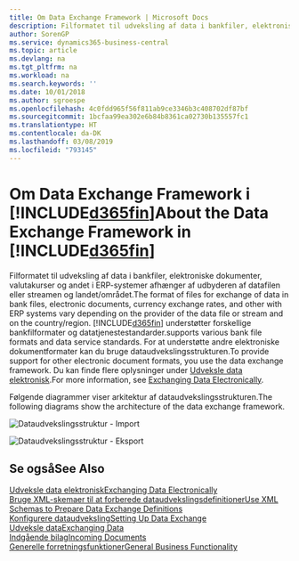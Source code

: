 ```yaml
---
title: Om Data Exchange Framework | Microsoft Docs
description: Filformatet til udveksling af data i bankfiler, elektroniske dokumenter, valutakurser og andet i ERP-systemer afhænger af udbyderen af datafilen eller streamen og landet/området.
author: SorenGP
ms.service: dynamics365-business-central
ms.topic: article
ms.devlang: na
ms.tgt_pltfrm: na
ms.workload: na
ms.search.keywords: ''
ms.date: 10/01/2018
ms.author: sgroespe
ms.openlocfilehash: 4c0fdd965f56f811ab9ce3346b3c408702df87bf
ms.sourcegitcommit: 1bcfaa99ea302e6b84b8361ca02730b135557fc1
ms.translationtype: HT
ms.contentlocale: da-DK
ms.lasthandoff: 03/08/2019
ms.locfileid: "793145"
---
```

# <a name="about-the-data-exchange-framework-in-included365finincludesd365finmdmd"></a><span data-ttu-id="74c20-103">Om Data Exchange Framework i [!INCLUDE[d365fin](includes/d365fin_md.md)]</span><span class="sxs-lookup"><span data-stu-id="74c20-103">About the Data Exchange Framework in [!INCLUDE[d365fin](includes/d365fin_md.md)]</span></span>
<span data-ttu-id="74c20-104">Filformatet til udveksling af data i bankfiler, elektroniske dokumenter, valutakurser og andet i ERP-systemer afhænger af udbyderen af datafilen eller streamen og landet/området.</span><span class="sxs-lookup"><span data-stu-id="74c20-104">The format of files for exchange of data in bank files, electronic documents, currency exchange rates, and other with ERP systems vary depending on the provider of the data file or stream and on the country/region.</span></span> [!INCLUDE[d365fin](includes/d365fin_md.md)] <span data-ttu-id="74c20-105">understøtter forskellige bankfilformater og datatjenestestandarder.</span><span class="sxs-lookup"><span data-stu-id="74c20-105">supports various bank file formats and data service standards.</span></span> <span data-ttu-id="74c20-106">For at understøtte andre elektroniske dokumentformater kan du bruge dataudvekslingsstrukturen.</span><span class="sxs-lookup"><span data-stu-id="74c20-106">To provide support for other electronic document formats, you use the data exchange framework.</span></span> <span data-ttu-id="74c20-107">Du kan finde flere oplysninger under [Udveksle data elektronisk](across-data-exchange.md).</span><span class="sxs-lookup"><span data-stu-id="74c20-107">For more information, see [Exchanging Data Electronically](across-data-exchange.md).</span></span>    

 <span data-ttu-id="74c20-108">Følgende diagrammer viser arkitektur af dataudvekslingsstrukturen.</span><span class="sxs-lookup"><span data-stu-id="74c20-108">The following diagrams show the architecture of the data exchange framework.</span></span>  

 ![Dataudvekslingsstruktur &#45; Import](media/across-data-exchange/dataexchangeframework_import.png)  

 ![Dataudvekslingsstruktur &#45; Eksport](media/across-data-exchange/dataexchangeframework_export.png)  

## <a name="see-also"></a><span data-ttu-id="74c20-111">Se også</span><span class="sxs-lookup"><span data-stu-id="74c20-111">See Also</span></span>  
[<span data-ttu-id="74c20-112">Udveksle data elektronisk</span><span class="sxs-lookup"><span data-stu-id="74c20-112">Exchanging Data Electronically</span></span>](across-data-exchange.md)  
[<span data-ttu-id="74c20-113">Bruge XML-skemaer til at forberede dataudvekslingsdefinitioner</span><span class="sxs-lookup"><span data-stu-id="74c20-113">Use XML Schemas to Prepare Data Exchange Definitions</span></span>](across-how-to-use-xml-schemas-to-prepare-data-exchange-definitions.md)  
[<span data-ttu-id="74c20-114">Konfigurere dataudveksling</span><span class="sxs-lookup"><span data-stu-id="74c20-114">Setting Up Data Exchange</span></span>](across-set-up-data-exchange.md)  
[<span data-ttu-id="74c20-115">Udveksle data</span><span class="sxs-lookup"><span data-stu-id="74c20-115">Exchanging Data</span></span>](across-exchange-data.md)  
[<span data-ttu-id="74c20-116">Indgående bilag</span><span class="sxs-lookup"><span data-stu-id="74c20-116">Incoming Documents</span></span>](across-income-documents.md)  
[<span data-ttu-id="74c20-117">Generelle forretningsfunktioner</span><span class="sxs-lookup"><span data-stu-id="74c20-117">General Business Functionality</span></span>](ui-across-business-areas.md)  
